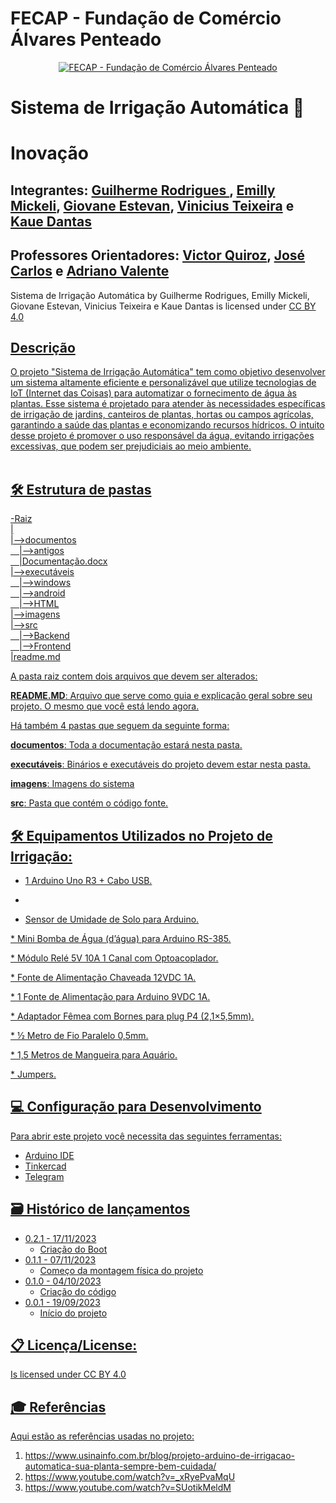 # FECAP - Fundação de Comércio Álvares Penteado

<p align="center">
<a href= "https://www.fecap.br/"><img src="https://encrypted-tbn0.gstatic.com/images?q=tbn:ANd9GcRhZPrRa89Kma0ZZogxm0pi-tCn_TLKeHGVxywp-LXAFGR3B1DPouAJYHgKZGV0XTEf4AE&usqp=CAU" alt="FECAP - Fundação de Comércio Álvares Penteado" border="0"></a>
</p>

# Sistema de Irrigação Automática 🌱

</p>

# Inovação

</p>

## Integrantes: <a href="https://www.linkedin.com/in/guilherme-rodrigues-7468211b7/">Guilherme Rodrigues </a>, <a href="https://www.linkedin.com/in/emilly-assistente-administrativo/">Emilly Mickeli</a>, <a href="https://www.linkedin.com/in/giovane-estevan-a22006253/">Giovane Estevan</a>, <a href="https://www.linkedin.com/in/vin%C3%ADcius-teixeira-538661232/">Vinicius Teixeira</a> e <a href="https://www.linkedin.com/in/kau%C3%AA-dantas-309098271/">Kaue Dantas</a>

## Professores Orientadores: <a href="https://www.linkedin.com/in/victorbarq/">Victor Quiroz</a>, <a href="https://www.linkedin.com/in/jos%C3%A9-carlos-buesso-jr-15462234/">José Carlos</a> e <a href="https://www.linkedin.com/in/adriano-valente-534576135/">Adriano Valente</a>


Sistema de Irrigação Automática by Guilherme Rodrigues, Emilly Mickeli, Giovane Estevan, Vinicius Teixeira e Kaue Dantas is licensed under <a href="https://creativecommons.org/licenses/by/4.0/?ref=chooser-v1">CC BY 4.0 
</p>

## Descrição

O projeto "Sistema de Irrigação Automática" tem como objetivo desenvolver um sistema altamente eficiente e personalizável que utilize tecnologias de IoT (Internet das Coisas) para automatizar o fornecimento de água às plantas. Esse sistema é projetado para atender às necessidades específicas de irrigação de jardins, canteiros de plantas, hortas ou campos agrícolas, garantindo a saúde das plantas e economizando recursos hídricos. O intuito desse projeto é promover o uso responsável da água, evitando irrigações excessivas, que podem ser prejudiciais ao meio ambiente.
<br><br>

## 🛠 Estrutura de pastas

-Raiz<br>
|<br>
|-->documentos<br>
  &emsp;|-->antigos<br>
  &emsp;|Documentação.docx<br>
|-->executáveis<br>
  &emsp;|-->windows<br>
  &emsp;|-->android<br>
  &emsp;|-->HTML<br>
|-->imagens<br>
|-->src<br>
  &emsp;|-->Backend<br>
  &emsp;|-->Frontend<br>
|readme.md<br>

A pasta raiz contem dois arquivos que devem ser alterados:

<b>README.MD</b>: Arquivo que serve como guia e explicação geral sobre seu projeto. O mesmo que você está lendo agora.

Há também 4 pastas que seguem da seguinte forma:

<b>documentos</b>: Toda a documentação estará nesta pasta.

<b>executáveis</b>: Binários e executáveis do projeto devem estar nesta pasta.

<b>imagens</b>: Imagens do sistema

<b>src</b>: Pasta que contém o código fonte.

## 🛠 Equipamentos Utilizados no Projeto de Irrigação:

* <a href="https://www.usinainfo.com.br/placas-arduino/placa-uno-r3-arduino-cabo-usb-3513.html"> 1 Arduino Uno R3 + Cabo USB.
* </p>
* <a href="https://www.usinainfo.com.br/sensor-de-solo/sensor-de-umidade-de-solo-hl-69-para-arduino-2311.html"> Sensor de Umidade de Solo para Arduino.
</p>
</p>
* <a href="https://www.usinainfo.com.br/bombinha-de-agua-e-ar/mini-bomba-de-agua-para-arduino-12v-rs385-2lmin-2814.html"> Mini Bomba de Água (d’água) para Arduino RS-385.
</p>
* <a href="https://www.usinainfo.com.br/rele-arduino/modulo-rele-5v-10a-1-canal-com-optoacoplador-para-esp32-e-arduino-2533.html"> Módulo Relé 5V 10A 1 Canal com Optoacoplador.
</p>
* <a href="https://www.usinainfo.com.br/fonte-chaveada-usb-e-p4/fonte-de-alimentacao-chaveada-12vdc-1a-plug-p4-3082.html"> Fonte de Alimentação Chaveada 12VDC 1A.
</p>
* <a href="https://www.usinainfo.com.br/fonte-chaveada-usb-e-p4/fonte-de-alimentacao-para-arduino-9vdc-1a-plug-p4-2424.html"> 1 Fonte de Alimentação para Arduino 9VDC 1A.
</p>
* <a href="https://www.usinainfo.com.br/conectores-e-adaptadores/jack-p4-femea-com-borne-a-parafuso-21x55mm-2843.html"> Adaptador Fêmea com Bornes para plug P4 (2,1×5,5mm).
</p>
* ½ Metro de Fio Paralelo 0,5mm.
</p>
* 1,5 Metros de Mangueira para Aquário.
</p>
* <a href="https://www.usinainfo.com.br/jumper/mix-de-jumpers-premium-sortidos-20cm-kit-com-15-pecas-6066.html"> Jumpers.



## 💻 Configuração para Desenvolvimento

Para abrir este projeto você necessita das seguintes ferramentas:

* <a href="https://www.arduino.cc/en/software"> Arduino IDE
* <a href="https://www.tinkercad.com/"> Tinkercad
* <a href="https://web.telegram.org/a/"> Telegram

## 🗃 Histórico de lançamentos

* 0.2.1 - 17/11/2023
    * Criação do Boot
* 0.1.1 - 07/11/2023
    * Começo da montagem física do projeto   
* 0.1.0 - 04/10/2023
    * Criação do código 
* 0.0.1 - 19/09/2023
    * Início do projeto 

## 📋 Licença/License:

Is licensed under <a href="https://creativecommons.org/licenses/by/4.0/?ref=chooser-v1">CC BY 4.0 

## 🎓 Referências

Aqui estão as referências usadas no projeto:

1. <https://www.usinainfo.com.br/blog/projeto-arduino-de-irrigacao-automatica-sua-planta-sempre-bem-cuidada/>
2. <https://www.youtube.com/watch?v=_xRyePvaMqU>
3. <https://www.youtube.com/watch?v=SUotikMeldM>

